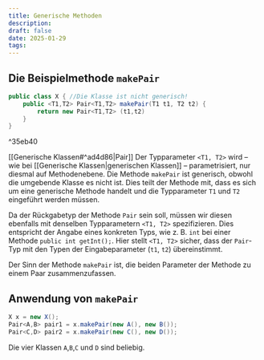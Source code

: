 ```yaml
---
title: Generische Methoden
description:
draft: false
date: 2025-01-29
tags:
---
```


## Die Beispielmethode `makePair`

```java
public class X { //Die Klasse ist nicht generisch!
	public <T1,T2> Pair<T1,T2> makePair(T1 t1, T2 t2) {
		return new Pair<T1,T2> (t1,t2)
	}
}
```

^35eb40

[[Generische Klassen#^ad4d86|Pair]]
Der Typparameter `<T1, T2>` wird – wie bei [[Generische Klassen|generischen Klassen]] – parametrisiert, nur diesmal auf Methodenebene. Die Methode `makePair` ist generisch, obwohl die umgebende Klasse es nicht ist. Dies teilt der Methode mit, dass es sich um eine generische Methode handelt und die Typparameter `T1` und `T2` eingeführt werden müssen. 

Da der Rückgabetyp der Methode `Pair` sein soll, müssen wir diesen ebenfalls mit denselben Typparametern `<T1, T2>` spezifizieren. Dies entspricht der Angabe eines konkreten Typs, wie z. B. `int` bei einer Methode `public int getInt();`. Hier stellt `<T1, T2>` sicher, dass der `Pair`-Typ mit den Typen der Eingabeparameter (`t1`, `t2`) übereinstimmt.

Der Sinn der Methode `makePair` ist, die beiden Parameter der Methode zu einem Paar zusammenzufassen.
## Anwendung von `makePair`
```java
X x = new X();
Pair<A,B> pair1 = x.makePair(new A(), new B());
Pair<C,D> pair2 = x.makePair(new C(), new D());
```
Die vier Klassen `A`,`B`,`C` und `D` sind beliebig. 
